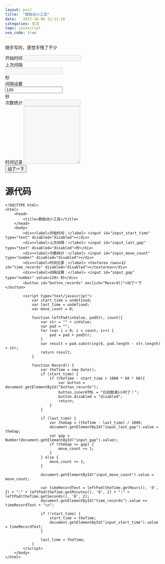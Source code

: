 ```yaml
---
layout: post
title:  "数胎动小工具"
date:   2017-10-08 12:11:16
categories: 生活
tags: javascript
use_code: true
---
```


随手写的，感觉手残了不少

<!--more-->

<div class="form-inline">
  <div class="form-group">
    <label for="input_start_time">开始时间</label>
    <input id="input_start_time" type="text" class="form-control" disabled="disabled">
  </div>
  <div class="form-group">
    <label for="input_last_gap">上次间隔</label>
    <div class="input-group">
      <input id="input_last_gap" type="text" class="form-control" disabled="disabled">
      <div class="input-group-addon">秒</div>
    </div>
  </div>
  <div class="form-group">
    <label for="input_gap">间隔设置</label>
    <div class="input-group">
      <input id="input_gap" type="number" class="form-control" value="120">
      <div class="input-group-addon">秒</div>
    </div>
  </div>
  <div class="form-group">
    <label for="input_move_count">次数统计</label>
    <input id="input_move_count" type="number" class="form-control" disabled="disabled">
  </div>
  <div class="form-group">
    <label for="time_records">时间记录</label>
    <textarea id="time_records" rows="12" class="form-control" disabled="disabled"></textarea>
  </div>
  <div class="text-center">
    <button id="button_records" class="btn btn-default" onclick="Record()">动了一下</button>
  </div>    
</div>

<script type="text/javascript">
var start_time = undefined;
var last_time = undefined;
var move_count = 0;
  
function leftPad(inValue, padStr, count) {
var str = "" + inValue;
var pad = "";
for (var i = 0; i < count; i++) {
pad = pad + padStr;
}
    
var result = pad.substring(0, pad.length - str.length) + str;
return result;
}
 
function Record() {
var theTime = new Date();
if (start_time) {
if (theTime - start_time > 1000 * 60 * 60) {
var button = document.getElementById("button_records");
button.innerHTML = "已经数满1小时了！";
button.disabled = "disabled";
return;
}
}
  
if (last_time) {
var theGap = (theTime - last_time) / 1000;
document.getElementById("input_last_gap").value = theGap;
var gap = Number(document.getElementById("input_gap").value);
if (theGap >= gap) {
move_count += 1;
}
} else {
move_count += 1;
}
  
document.getElementById("input_move_count").value = move_count;
  
var timeRecordText = leftPad(theTime.getHours(), '0', 2) + ":" + leftPad(theTime.getMinutes(), '0', 2) + ":" + leftPad(theTime.getSeconds(), '0', 2);
document.getElementById("time_records").value += timeRecordText + "\n";
  
if (!start_time) {
start_time = theTime;
document.getElementById("input_start_time").value = timeRecordText;
}
  
last_time = theTime;
}
</script>


# 源代码
    <!DOCTYPE html>
    <html>
        <head>
            <title>数胎动小工具</title>
        </head>
        <body>
            <div><label>开始时间：</label> <input id="input_start_time" type="text" disabled="disabled"></div>
            <div><label>上次间隔：</label> <input id="input_last_gap" type="text" disabled="disabled">秒</div>
            <div><label>次数统计：</label> <input id="input_move_count" type="number" disabled="disabled"></div>
            <div><label>时间记录：</label> <textarea rows=12 id="time_records" disabled="disabled"></textarea></div>
            <div><label>间隔设置：</label> <input id="input_gap" type="number" value=120> 秒</div>
            <button id="button_records" onclick="Record()">动了一下</button>

            <script type="text/javascript">
                var start_time = undefined;
                var last_time = undefined;
                var move_count = 0;

                function leftPad(inValue, padStr, count){
                    var str = "" + inValue;
                    var pad = "";
                    for (var i = 0; i < count; i++) {
                        pad = pad + padStr;
                    }
                    var result = pad.substring(0, pad.length - str.length) + str;
                    return result;
                }

                function Record() {
                    var theTime = new Date();
                    if (start_time) {
                        if (theTime - start_time > 1000 * 60 * 60){
                            var button = document.getElementById("button_records");
                            button.innerHTML = "已经数满1小时了！";
                            button.disabled = "disabled";
                            return;
                        }
                    }

                    if (last_time) {
                        var theGap = (theTime - last_time) / 1000;
                        document.getElementById("input_last_gap").value = theGap;
                        var gap = Number(document.getElementById("input_gap").value);
                        if (theGap >= gap) {
                            move_count += 1;
                        }
                    } else {
                        move_count += 1;
                    }

                    document.getElementById("input_move_count").value = move_count;

                    var timeRecordText = leftPad(theTime.getHours(), '0', 2) + ":" + leftPad(theTime.getMinutes(), '0', 2) + ":" + leftPad(theTime.getSeconds(), '0', 2);
                    document.getElementById("time_records").value += timeRecordText + "\n";

                    if (!start_time) {
                        start_time = theTime;
                        document.getElementById("input_start_time").value = timeRecordText;
                    }

                    last_time = theTime;
                }
            </script>
        </body>
    </html>
